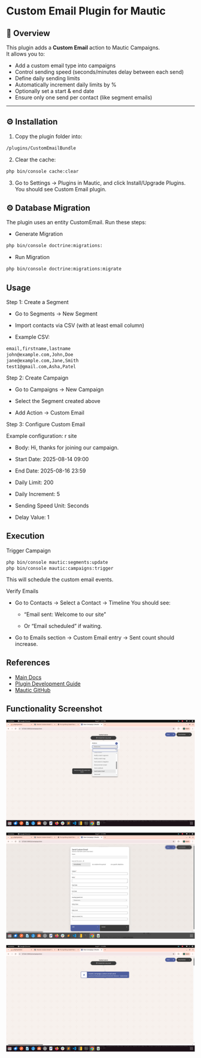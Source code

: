 # Custom Email Plugin for Mautic

## 📌 Overview
This plugin adds a **Custom Email** action to Mautic Campaigns.  
It allows you to:
- Add a custom email type into campaigns
- Control sending speed (seconds/minutes delay between each send)
- Define daily sending limits
- Automatically increment daily limits by %
- Optionally set a start & end date
- Ensure only one send per contact (like segment emails)

---

## ⚙️ Installation

1. Copy the plugin folder into:
```bash
/plugins/CustomEmailBundle
```
2. Clear the cache:
```bash
php bin/console cache:clear
```
3. Go to Settings → Plugins in Mautic, and click Install/Upgrade Plugins.
You should see Custom Email plugin.

## ⚙️ Database Migration
The plugin uses an entity CustomEmail. Run these steps:

- Generate Migration
```bash
php bin/console doctrine:migrations:
```
- Run Migration
```bash
php bin/console doctrine:migrations:migrate
```
## Usage
Step 1: Create a Segment 
- Go to Segments → New Segment

- Import contacts via CSV (with at least email column)

- Example CSV:
```
email,firstname,lastname
john@example.com,John,Doe
jane@example.com,Jane,Smith
test1@gmail.com,Asha,Patel
```
Step 2: Create Campaign
- Go to Campaigns → New Campaign

- Select the Segment created above

- Add Action → Custom Email

Step 3: Configure Custom Email

Example configuration:
r site

- Body: Hi, thanks for joining our campaign.

- Start Date: 2025-08-14 09:00

- End Date: 2025-08-16 23:59

- Daily Limit: 200

- Daily Increment: 5

- Sending Speed Unit: Seconds

- Delay Value: 1

## Execution

Trigger Campaign
```
php bin/console mautic:segments:update
php bin/console mautic:campaigns:trigger
```
This will schedule the custom email events.

Verify Emails
- Go to Contacts → Select a Contact → Timeline
You should see:

    - “Email sent: Welcome to our site”

    - Or “Email scheduled” if waiting.

- Go to Emails section → Custom Email entry → Sent count should increase.

## References

- [Main Docs](https://docs.mautic.org/) 
- [Plugin Development Guide](https://developer.mautic.org/#plugins) 
- [Mautic GitHub](https://github.com/mautic/mautic) 

## Functionality Screenshot

![Functionality Screenshot](docs/functionality/image.png)

![Functionality Screenshot](docs/functionality/sendcustomemail.png)

![Functionality Screenshot](docs/functionality/image1.png)